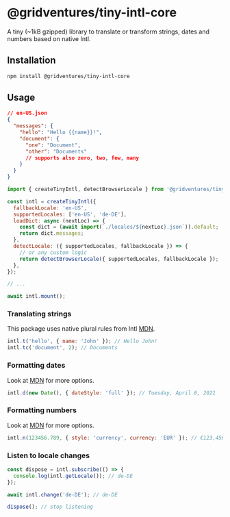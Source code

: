 # @gridventures/tiny-intl-core

A tiny (~1kB gzipped) library to translate or transform strings, dates and numbers based on native Intl.

## Installation

```bash
npm install @gridventures/tiny-intl-core
```

## Usage

```json
// en-US.json
{
  "messages": {
    "hello": "Hello {{name}}!",
    "document": {
      "one": "Document",
      "other": "Documents"
      // supports also zero, two, few, many
    }
  }
}
```

```js
import { createTinyIntl, detectBrowserLocale } from '@gridventures/tiny-intl-core';

const intl = createTinyIntl({
  fallbackLocale: 'en-US',
  supportedLocales: ['en-US', 'de-DE'],
  loadDict: async (nextLoc) => {
    const dict = (await import(`./locales/${nextLoc}.json`)).default;
    return dict.messages;
  },
  detectLocale: ({ supportedLocales, fallbackLocale }) => {
    // or any custom logic
    return detectBrowserLocale({ supportedLocales, fallbackLocale });
  },
});

// ...

await intl.mount();
```

### Translating strings

This package uses native plural rules from Intl [MDN](https://developer.mozilla.org/en-US/docs/Web/JavaScript/Reference/Global_Objects/Intl/PluralRules).

```js
intl.t('hello', { name: 'John' }); // Hello John!
intl.tc('document', 2); // Documents
```

### Formatting dates

Look at [MDN](https://developer.mozilla.org/en-US/docs/Web/JavaScript/Reference/Global_Objects/Intl/DateTimeFormat) for more options.

```js
intl.d(new Date(), { dateStyle: 'full' }); // Tuesday, April 6, 2021
```

### Formatting numbers

Look at [MDN](https://developer.mozilla.org/en-US/docs/Web/JavaScript/Reference/Global_Objects/Intl/NumberFormat) for more options.

```js
intl.n(123456.789, { style: 'currency', currency: 'EUR' }); // €123,456.79
```

### Listen to locale changes

```js
const dispose = intl.subscribe(() => {
  console.log(intl.getLocale()); // de-DE
});

await intl.change('de-DE'); // de-DE

dispose(); // stop listening
```
